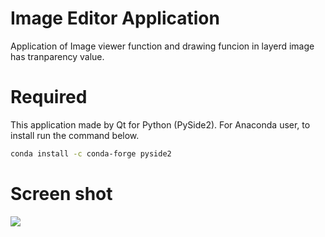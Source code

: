 # Image Editor Application
Application of Image viewer function and drawing funcion in layerd image has tranparency value.

# Required
This application made by Qt for Python (PySide2).
For Anaconda user, to install run the command below.
```bash
conda install -c conda-forge pyside2
```

# Screen shot
![](./readme_img/AppkicationScreenShot.png)